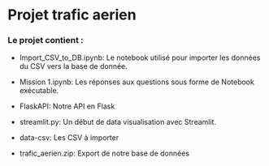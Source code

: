 # Projet trafic aerien

### Le projet contient :

- Import_CSV_to_DB.ipynb: Le notebook utilisé pour importer les données du CSV vers la base de donnée.

- Mission 1.ipynb: Les réponses aux questions sous forme de Notebook exécutable.

- FlaskAPI: Notre API en Flask

- streamlit.py: Un début de data visualisation avec Streamlit.

- data-csv: Les CSV à importer

- trafic_aerien.zip: Export de notre base de données

